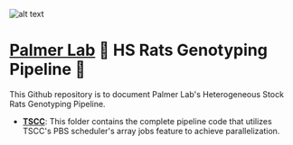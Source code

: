 ![alt text](https://secureservercdn.net/198.71.233.106/h9j.d46.myftpupload.com/wp-content/uploads/2019/09/palmerlab-logo.png)
# [Palmer Lab](https://https://palmerlab.org/) :test_tube: HS Rats Genotyping Pipeline :rat:
This Github repository is to document Palmer Lab's Heterogeneous Stock Rats Genotyping Pipeline.
- **[TSCC](TSCC)**: This folder contains the complete pipeline code that utilizes TSCC's PBS scheduler's array jobs feature to achieve parallelization.